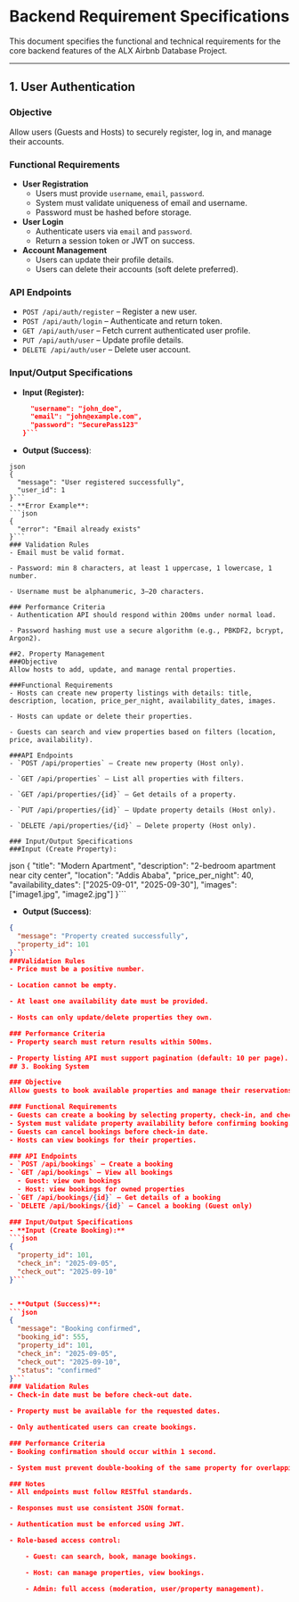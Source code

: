 # Backend Requirement Specifications

This document specifies the functional and technical requirements for the core backend features of the ALX Airbnb Database Project.

---

## 1. User Authentication

### Objective
Allow users (Guests and Hosts) to securely register, log in, and manage their accounts.

### Functional Requirements
- **User Registration**
  - Users must provide `username`, `email`, `password`.
  - System must validate uniqueness of email and username.
  - Password must be hashed before storage.
- **User Login**
  - Authenticate users via `email` and `password`.
  - Return a session token or JWT on success.
- **Account Management**
  - Users can update their profile details.
  - Users can delete their accounts (soft delete preferred).

### API Endpoints
- `POST /api/auth/register` – Register a new user.
- `POST /api/auth/login` – Authenticate and return token.
- `GET /api/auth/user` – Fetch current authenticated user profile.
- `PUT /api/auth/user` – Update profile details.
- `DELETE /api/auth/user` – Delete user account.

### Input/Output Specifications
- **Input (Register):**
  ```json  {
    "username": "john_doe",
    "email": "john@example.com",
    "password": "SecurePass123"
  }```
- **Output (Success)**:
```
json
{
  "message": "User registered successfully",
  "user_id": 1
}```
- **Error Example**:
```json
{
  "error": "Email already exists"
}```
### Validation Rules
- Email must be valid format.

- Password: min 8 characters, at least 1 uppercase, 1 lowercase, 1 number.

- Username must be alphanumeric, 3–20 characters.

### Performance Criteria
- Authentication API should respond within 200ms under normal load.

- Password hashing must use a secure algorithm (e.g., PBKDF2, bcrypt, Argon2).

##2. Property Management
###Objective
Allow hosts to add, update, and manage rental properties.

###Functional Requirements
- Hosts can create new property listings with details: title, description, location, price_per_night, availability_dates, images.

- Hosts can update or delete their properties.

- Guests can search and view properties based on filters (location, price, availability).

###API Endpoints
- `POST /api/properties` – Create new property (Host only).

- `GET /api/properties` – List all properties with filters.

- `GET /api/properties/{id}` – Get details of a property.

- `PUT /api/properties/{id}` – Update property details (Host only).

- `DELETE /api/properties/{id}` – Delete property (Host only).

### Input/Output Specifications
###Input (Create Property):
```
json
{
  "title": "Modern Apartment",
  "description": "2-bedroom apartment near city center",
  "location": "Addis Ababa",
  "price_per_night": 40,
  "availability_dates": ["2025-09-01", "2025-09-30"],
  "images": ["image1.jpg", "image2.jpg"]
}```
- **Output (Success)**:
```json
{
  "message": "Property created successfully",
  "property_id": 101
}```
###Validation Rules
- Price must be a positive number.

- Location cannot be empty.

- At least one availability date must be provided.

- Hosts can only update/delete properties they own.

### Performance Criteria
- Property search must return results within 500ms.

- Property listing API must support pagination (default: 10 per page).
## 3. Booking System

### Objective
Allow guests to book available properties and manage their reservations.

### Functional Requirements
- Guests can create a booking by selecting property, check-in, and check-out dates.  
- System must validate property availability before confirming booking.  
- Guests can cancel bookings before check-in date.  
- Hosts can view bookings for their properties.  

### API Endpoints
- `POST /api/bookings` – Create a booking  
- `GET /api/bookings` – View all bookings  
  - Guest: view own bookings  
  - Host: view bookings for owned properties  
- `GET /api/bookings/{id}` – Get details of a booking  
- `DELETE /api/bookings/{id}` – Cancel a booking (Guest only)  

### Input/Output Specifications
- **Input (Create Booking):**
```json
{
  "property_id": 101,
  "check_in": "2025-09-05",
  "check_out": "2025-09-10"
}```


- **Output (Success)**:
```json
{
  "message": "Booking confirmed",
  "booking_id": 555,
  "property_id": 101,
  "check_in": "2025-09-05",
  "check_out": "2025-09-10",
  "status": "confirmed"
}```
### Validation Rules
- Check-in date must be before check-out date.

- Property must be available for the requested dates.

- Only authenticated users can create bookings.

### Performance Criteria
- Booking confirmation should occur within 1 second.

- System must prevent double-booking of the same property for overlapping dates.

### Notes
- All endpoints must follow RESTful standards.

- Responses must use consistent JSON format.

- Authentication must be enforced using JWT.

- Role-based access control:

	- Guest: can search, book, manage bookings.

	- Host: can manage properties, view bookings.

	- Admin: full access (moderation, user/property management).
